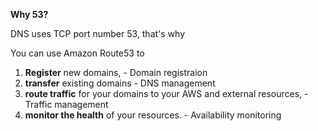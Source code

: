 **Why 53?**

DNS uses TCP port number 53, that's why

You can use Amazon Route53 to

1. **Register** new domains,  - Domain registraion
2. **transfer** existing domains - DNS management
3. **route traffic** for your domains to your AWS and external resources, - Traffic management
4. **monitor the health** of your resources. - Availability monitoring


